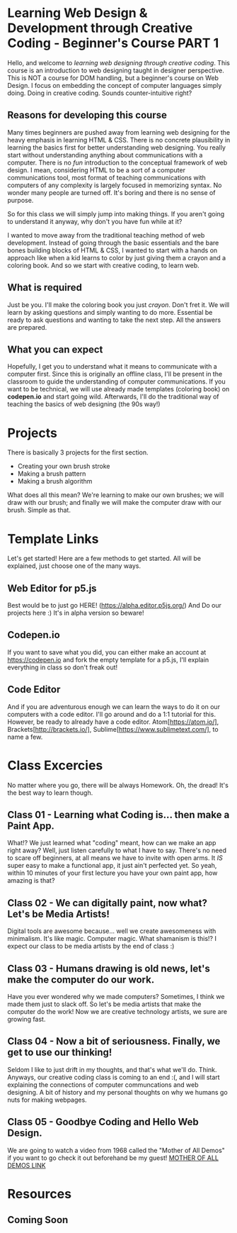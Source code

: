 # Learning Web Design & Development through Creative Coding - Beginner's Course PART 1

Hello, and welcome to *learning web designing through creative coding*. This course is an introduction to web designing taught in designer perspective. This is NOT a course for DOM handling, but a beginner's course on Web Design. I focus on embedding the concept of computer languages simply doing. Doing in creative coding. Sounds counter-intuitive right?

## Reasons for developing this course

Many times beginners are pushed away from learning web designing for the heavy emphasis in learning HTML & CSS. There is no concrete plausibility in learning the basics first for better understanding web designing. You really start without understanding anything about communications with a computer. There is no *fun* introduction to the conceptual framework of web design. I mean, considering HTML to be a sort of a computer communications tool, most format of teaching communications with computers of any complexity is largely focused in memorizing syntax. No wonder many people are turned off. It's boring and there is no sense of purpose.

So for this class we will simply jump into making things. If you aren't going to understand it anyway, why don't you have fun while at it?

I wanted to move away from the traditional teaching method of web development. Instead of going through the basic essentials and the bare bones building blocks of HTML & CSS, I wanted to start with a hands on approach like when a kid learns to color by just giving them a crayon and a coloring book. And so we start with creative coding, to learn web.

## What is required

Just be you. I'll make the coloring book you just *crayon*. Don't fret it. We will learn by asking questions and simply wanting to do more. Essential be ready to ask questions and wanting to take the next step. All the answers are prepared.

## What you can expect
Hopefully, I get you to understand what it means to communicate with a computer first. Since this is originally an offline class, I'll be present in the classroom to guide the understanding of computer communications. If you want to be technical, we will use already made templates (coloring book) on **codepen.io** and start going wild. Afterwards, I'll do the traditional way of teaching the basics of web designing (the 90s way!)

# Projects

There is basically 3 projects for the first section.
- Creating your own brush stroke
- Making a brush pattern
- Making a brush algorithm

What does all this mean? We're learning to make our own brushes; we will draw with our brush; and finally we will make the computer draw with our brush. Simple as that.

# Template Links
Let's get started! Here are a few methods to get started. All will be explained, just choose one of the many ways.

## Web Editor for p5.js
Best would be to just go HERE! (https://alpha.editor.p5js.org/) And Do our projects here :) It's in alpha version so beware! 

## Codepen.io
If you want to save what you did, you can either make an account at https://codepen.io and fork the empty template for a p5.js, I'll explain everything in class so don't freak out!

## Code Editor
And if you are adventurous enough we can learn the ways to do it on our computers with a code editor. I'll go around and do a 1:1 tutorial for this. However, be ready to already have a code editor. Atom[https://atom.io/], Brackets[http://brackets.io/], Sublime[https://www.sublimetext.com/], to name a few.

# Class Excercies
No matter where you go, there will be always Homework. Oh, the dread! It's the best way to learn though.

## Class 01 - Learning what Coding is... then make a Paint App.
What!? We just learned what "coding" meant, how can we make an app right away? Well, just listen carefully to what I have to say. There's no need to scare off beginners, at all means we have to invite with open arms. It *IS* super easy to make a functional app, it just ain't perfected yet. So yeah, within 10 minutes of your first lecture you have your own paint app, how amazing is that?

## Class 02 - We can digitally paint, now what? Let's be Media Artists!
Digital tools are awesome because... well we create awesomeness with minimalism. It's like magic. Computer magic. What shamanism is this!? I expect our class to be media artists by the end of class :)

## Class 03 - Humans drawing is old news, let's make the computer do our work.
Have you ever wondered why we made computers? Sometimes, I think we made them just to slack off. So let's be media artists that make the computer do the work! Now we are creative technology artists, we sure are growing fast.

## Class 04 - Now a bit of seriousness. Finally, we get to use our thinking!
Seldom I like to just drift in my thoughts, and that's what we'll do. Think. Anyways, our creative coding class is coming to an end :(, and I will start explaining the connections of computer communcations and web designing. A bit of history and my personal thoughts on why we humans go nuts for making webpages.

## Class 05 - Goodbye Coding and Hello Web Design.
We are going to watch a video from 1968 called the "Mother of All Demos" if you want to go check it out beforehand be my guest! [MOTHER OF ALL DEMOS LINK](https://www.youtube.com/watch?v=yJDv-zdhzMY)

# Resources
## Coming Soon

